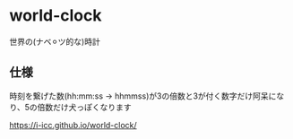 # world-clock
世界の(ナベ⚪︎ツ的な)時計

## 仕様
時刻を繋げた数(hh:mm:ss -> hhmmss)が3の倍数と3が付く数字だけ阿呆になり、5の倍数だけ犬っぽくなります

https://i-icc.github.io/world-clock/
